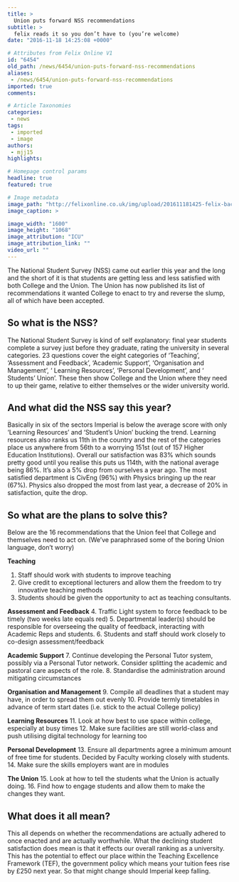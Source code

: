 ```yaml
---
title: >
  Union puts forward NSS recommendations
subtitle: >
  felix reads it so you don’t have to (you’re welcome)
date: "2016-11-18 14:25:08 +0000"

# Attributes from Felix Online V1
id: "6454"
old_path: /news/6454/union-puts-forward-nss-recommendations
aliases:
 - /news/6454/union-puts-forward-nss-recommendations
imported: true
comments:

# Article Taxonomies
categories:
 - news
tags:
 - imported
 - image
authors:
 - mjj15
highlights:

# Homepage control params
headline: true
featured: true

# Image metadata
image_path: "http://felixonline.co.uk/img/upload/201611181425-felix-background2.JPG"
image_caption: >

image_width: "1600"
image_height: "1068"
image_attribution: "ICU"
image_attribution_link: ""
video_url: ""
---
```


The National Student Survey (NSS) came out earlier this year and the long and the short of it is that students are getting less and less satisfied with both College and the Union. The Union has now published its list of recommendations it wanted College to enact to try and reverse the slump, all of which have been accepted.
## So what is the NSS?
The National Student Survey is kind of self explanatory: final year students complete a survey just before they graduate, rating the university in several categories. 23 questions cover the eight categories of ‘Teaching’, ‘Assessment and Feedback’, ‘Academic Support’, ‘Organisation and Management’, ‘ Learning Resources’, ‘Personal Development’, and ‘ Students’ Union’. These then show College and the Union where they need to up their game, relative to either themselves or the wider university world.
## And what did the NSS say this year?
Basically in six of the sectors Imperial is below the average score with only ‘Learning Resources’ and ‘Student’s Union’ bucking the trend. Learning resources also ranks us 11th in the country and the rest of the categories place us anywhere from 56th to a worrying 151st (out of 157 Higher Education Institutions). Overall our satisfaction was 83% which sounds pretty good until you realise this puts us 114th, with the national average being 86%. It’s also a 5% drop from ourselves a year ago. The most satisfied department is CivEng (96%) with Physics bringing up the rear (67%). Physics also dropped the most from last year, a decrease of 20% in satisfaction, quite the drop.
## So what are the plans to solve this?
Below are the 16 recommendations that the Union feel that College and themselves need to act on. (We’ve paraphrased some of the boring Union language, don’t worry)

**Teaching**
1. Staff should work with students to improve teaching
2. Give credit to exceptional lecturers and allow them the freedom to try innovative teaching methods
3. Students should be given the opportunity to act as teaching consultants.

**Assessment and Feedback**
4. Traffic Light system to force feedback to be timely (two weeks late equals red)
5. Departmental leader(s) should be responsible for overseeing the quality of feedback, interacting with Academic Reps and students.
6. Students and staff should work closely to co-design assessment/feedback

**Academic Support**
7. Continue developing the Personal Tutor system, possibly via a Personal Tutor network. Consider splitting the academic and pastoral care aspects of the role.
8. Standardise the administration around mitigating circumstances

**Organisation and Management**
9. Compile all deadlines that a student may have, in order to spread them out evenly
10. Provide termly timetables in advance of term start dates (i.e. stick to the actual College policy)

**Learning Resources**
11. Look at how best to use space within college, especially at busy times
12. Make sure facilities are still world-class and push utilising digital technology for learning too

**Personal Development**
13. Ensure all departments agree a minimum amount of free time for students. Decided by Faculty working closely with students.
14. Make sure the skills employers want are in modules

**The Union**
15.  Look at how to tell the students what the Union is actually doing.
16. Find how to engage students and allow them to make the changes they want.
## What does it all mean?
This all depends on whether the recommendations are actually adhered to once enacted and are actually worthwhile. What the declining student satisfaction does mean is that it effects our overall ranking as a university. This has the potential to effect our place within the Teaching Excellence Framework (TEF), the government policy which means your tuition fees rise by £250 next year. So that might change should Imperial keep falling.
